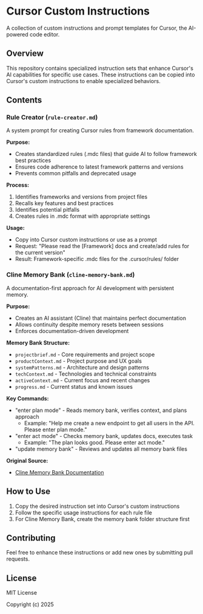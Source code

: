 # Cursor Custom Instructions

A collection of custom instructions and prompt templates for Cursor, the AI-powered code editor.

## Overview

This repository contains specialized instruction sets that enhance Cursor's AI capabilities for specific use cases. These instructions can be copied into Cursor's custom instructions to enable specialized behaviors.

## Contents

### Rule Creator (`rule-creator.md`)

A system prompt for creating Cursor rules from framework documentation.

**Purpose:**
- Creates standardized rules (.mdc files) that guide AI to follow framework best practices
- Ensures code adherence to latest framework patterns and versions
- Prevents common pitfalls and deprecated usage

**Process:**
1. Identifies frameworks and versions from project files
2. Recalls key features and best practices
3. Identifies potential pitfalls
4. Creates rules in .mdc format with appropriate settings

**Usage:**
- Copy into Cursor custom instructions or use as a prompt
- Request: "Please read the [Framework] docs and create/add rules for the current version"
- Result: Framework-specific .mdc files for the .cursor/rules/ folder

### Cline Memory Bank (`cline-memory-bank.md`)

A documentation-first approach for AI development with persistent memory.

**Purpose:**
- Creates an AI assistant (Cline) that maintains perfect documentation
- Allows continuity despite memory resets between sessions
- Enforces documentation-driven development

**Memory Bank Structure:**
- `projectbrief.md` - Core requirements and project scope
- `productContext.md` - Project purpose and UX goals
- `systemPatterns.md` - Architecture and design patterns
- `techContext.md` - Technologies and technical constraints
- `activeContext.md` - Current focus and recent changes
- `progress.md` - Current status and known issues

**Key Commands:**
- "enter plan mode" - Reads memory bank, verifies context, and plans approach
  - Example: "Help me create a new endpoint to get all users in the API. Please enter plan mode."
- "enter act mode" - Checks memory bank, updates docs, executes task
  - Example: "The plan looks good. Please enter act mode."
- "update memory bank" - Reviews and updates all memory bank files

**Original Source:**
- [Cline Memory Bank Documentation](https://docs.cline.bot/improving-your-prompting-skills/cline-memory-bank)

## How to Use

1. Copy the desired instruction set into Cursor's custom instructions
2. Follow the specific usage instructions for each rule file
3. For Cline Memory Bank, create the memory bank folder structure first

## Contributing

Feel free to enhance these instructions or add new ones by submitting pull requests.

## License

MIT License

Copyright (c) 2025
